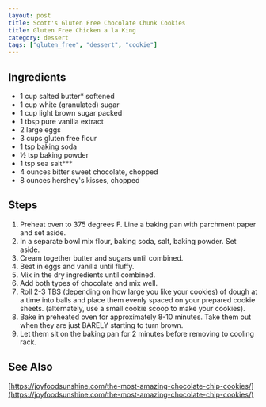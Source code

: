 ```yaml
---
layout: post
title: Scott's Gluten Free Chocolate Chunk Cookies
title: Gluten Free Chicken a la King
category: dessert
tags: ["gluten_free", "dessert", "cookie"]
---
```


## Ingredients

* 1 cup salted butter* softened
* 1 cup white (granulated) sugar
* 1 cup light brown sugar packed
* 1 tbsp pure vanilla extract
* 2 large eggs
* 3 cups gluten free flour
* 1 tsp baking soda
* ½ tsp baking powder
* 1 tsp sea salt***
* 4 ounces bitter sweet chocolate, chopped
* 8 ounces hershey's kisses, chopped

## Steps

1. Preheat oven to 375 degrees F. Line a baking pan with parchment paper and set aside.
2. In a separate bowl mix flour, baking soda, salt, baking powder. Set aside.
3. Cream together butter and sugars until combined.
4. Beat in eggs and vanilla until fluffy.
5. Mix in the dry ingredients until combined.
6. Add both types of chocolate and mix well.
7. Roll 2-3 TBS (depending on how large you like your cookies) of dough at a time into balls and place them evenly spaced on your prepared cookie sheets. (alternately, use a small cookie scoop to make your cookies).
8. Bake in preheated oven for approximately 8-10 minutes. Take them out when they are just BARELY starting to turn brown.
9. Let them sit on the baking pan for 2 minutes before removing to cooling rack.

## See Also

[https://joyfoodsunshine.com/the-most-amazing-chocolate-chip-cookies/](https://joyfoodsunshine.com/the-most-amazing-chocolate-chip-cookies/)

